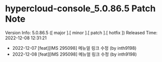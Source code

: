 # hypercloud-console_5.0.86.5 Patch Note

Version Info: 5.0.86.5 ([ major ].[ minor ].[ patch ].[ hotfix ])
Released Time: 2022-12-08 12:31:21

- 2022-12-07 [feat][IMS 295098] 메뉴얼 링크 수정 (by inth9198) 
- 2022-12-08 [feat][IMS 295098] 메뉴얼 링크 수정 (by inth9198) 
